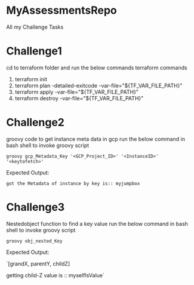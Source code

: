 # MyAssessmentsRepo
All my Challenge Tasks
# Challenge1
cd to terraform folder and run the below commands terraform commands
1. terraform init 
2. terraform plan -detailed-exitcode -var-file="${TF_VAR_FILE_PATH}"
3. terraform apply -var-file="${TF_VAR_FILE_PATH}"
4. terraform destroy -var-file="${TF_VAR_FILE_PATH}"

# Challenge2
groovy code to get instance meta data in gcp 
run the below command in bash shell to invoke groovy script

`groovy gcp_Metadata_Key '<GCP_Project_ID>' '<InstanceID>' '<keytofetch>'`

Expected Output: 

`got the Metadata of instance by key is:: myjumpbox`
# Challenge3
Nestedobject function to find a key value
run the below command in bash shell to invoke groovy script

`groovy obj_nested_Key`

Expected Output: 

`[grandX, parentY, childZ]

getting child-Z value is ::  myselfIsValue`
